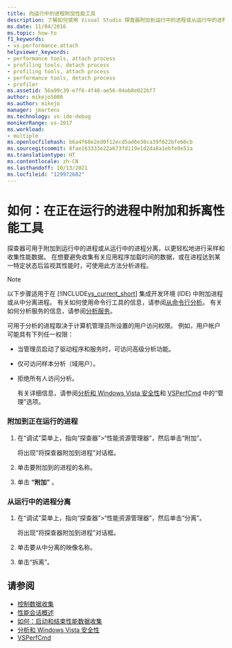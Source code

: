 ```yaml
---
title: 向运行中的进程附加性能工具
description: 了解如何使用 Visual Studio 探查器附加到运行中的进程或从运行中的进程分离，以更轻松地进行采样和收集性能数据。
ms.date: 11/04/2016
ms.topic: how-to
f1_keywords:
- vs.performance.attach
helpviewer_keywords:
- performance tools, attach process
- profiling tools, detach process
- profiling tools, attach process
- performance tools, detach process
- profiler
ms.assetid: 56a99c39-e7f6-4f48-ae56-04ab8e022bf7
author: mikejo5000
ms.author: mikejo
manager: jmartens
ms.technology: vs-ide-debug
monikerRange: vs-2017
ms.workload:
- multiple
ms.openlocfilehash: b6a4f68e2ed0f12ecd5ad6e30ca39f622bfe60cb
ms.sourcegitcommit: 8fae163333e22a673fd119e1d2da8a1ebfe0e51a
ms.translationtype: HT
ms.contentlocale: zh-CN
ms.lasthandoff: 10/13/2021
ms.locfileid: "129972682"
---
```

# <a name="how-to-attach-and-detach-performance-tools-to-running-processes"></a>如何：在正在运行的进程中附加和拆离性能工具
探查器可用于附加到运行中的进程或从运行中的进程分离，以更轻松地进行采样和收集性能数据。 在想要避免收集有关应用程序加载时间的数据，或在进程达到某一特定状态后监视其性能时，可使用此方法分析进程。

> [!NOTE]
> 以下步骤适用于在 [!INCLUDE[vs_current_short](../code-quality/includes/vs_current_short_md.md)] 集成开发环境 (IDE) 中附加进程或从中分离进程。 有关如何使用命令行工具的信息，请参阅[从命令行分析](../profiling/using-the-profiling-tools-from-the-command-line.md)。 有关如何分析服务的信息，请参阅[分析服务](../profiling/command-line-profiling-of-services.md)。

 可用于分析的进程取决于计算机管理员所设置的用户访问权限。 例如，用户帐户可能具有下列任一权限：

- 当管理员启动了驱动程序和服务时，可访问高级分析功能。

- 仅可访问样本分析（域用户）。

- 拒绝所有人访问分析。

  有关详细信息，请参阅[分析和 Windows Vista 安全性](../profiling/profiling-and-windows-vista-security.md)和 [VSPerfCmd](../profiling/vsperfcmd.md) 中的“管理”选项。

### <a name="to-attach-to-a-running-process"></a>附加到正在运行的进程

1. 在“调试”菜单上，指向“探查器”>“性能资源管理器”，然后单击“附加”。

     将出现“将探查器附加到进程”对话框。

2. 单击要附加到的进程的名称。

3. 单击 **“附加”** 。

### <a name="to-detach-from-a-running-process"></a>从运行中的进程分离

1. 在“调试”菜单上，指向“探查器”>“性能资源管理器”，然后单击“分离”。

     将出现“将探查器附加到进程”对话框。

2. 单击要从中分离的映像名称。

3. 单击“拆离”。

## <a name="see-also"></a>请参阅
- [控制数据收集](../profiling/controlling-data-collection.md)
- [性能会话概述](../profiling/performance-session-overview.md)
- [如何：启动和结束性能数据收集](../profiling/how-to-start-and-end-performance-data-collection.md)
- [分析和 Windows Vista 安全性](../profiling/profiling-and-windows-vista-security.md)
- [VSPerfCmd](../profiling/vsperfcmd.md)
